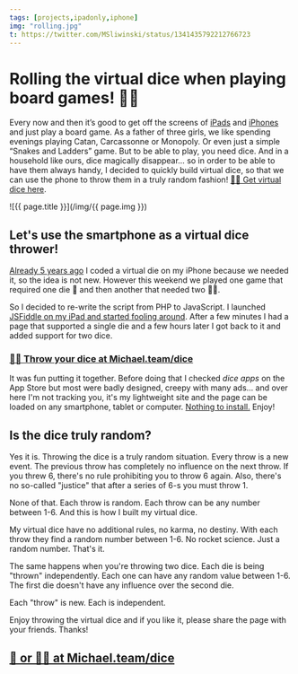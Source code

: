 ```yaml
---
tags: [projects,ipadonly,iphone]
img: "rolling.jpg"
t: https://twitter.com/MSliwinski/status/1341435792212766723
---
```


# Rolling the virtual dice when playing board games! 🎲🎲

Every now and then it’s good to get off the screens of [iPads](/ipadonly) and [iPhones](/iphone) and just play a board game. As a father of three girls, we like spending evenings playing Catan, Carcassonne or Monopoly. Or even just a simple “Snakes and Ladders” game. But to be able to play, you need dice. And in a household like ours, dice magically disappear… so in order to be able to have them always handy, I decided to quickly build virtual dice, so that we can use the phone to throw them in a truly random fashion! [🎲🎲 Get virtual dice here](/dice).

<!--More-->

![{{ page.title }}](/img/{{ page.img }})

## Let's use the smartphone as a virtual dice thrower!

[Already 5 years ago](/code-iphone/) I coded a virtual die on my iPhone because we needed it, so the idea is not new. However this weekend we played one game that required one die 🎲 and then another that needed two 🎲🎲.

So I decided to re-write the script from PHP to JavaScript. I launched [JSFiddle on my iPad and started fooling around](https://jsfiddle.net/MichaelTeam/qenx3o8L/65/). After a few minutes I had a page that supported a single die and a few hours later I got back to it and added support for two dice.

### [🎲🎲 Throw your dice at Michael.team/dice](/dice)

It was fun putting it together. Before doing that I checked *dice apps* on the App Store but most were badly designed, creepy with many ads… and over here I'm not tracking you, it's my lightweight site and the page can be loaded on any smartphone, tablet or computer. [Nothing to install.](/dice) Enjoy!

## Is the dice truly random?

Yes it is. Throwing the dice is a truly random situation. Every throw is a new event. The previous throw has completely no influence on the next throw. If you threw 6, there's no rule prohibiting you to throw 6 again. Also, there's no so-called "justice" that after a series of 6-s you must throw 1.

None of that. Each throw is random. Each throw can be any number between 1-6. And this is how I built my virtual dice.

My virtual dice have no additional rules, no karma, no destiny. With each throw they find a random number between 1-6. No rocket science. Just a random number. That's it.

The same happens when you're throwing two dice. Each die is being "thrown" independently. Each one can have any random value between 1-6. The first die doesn't have any influence over the second die.

Each "throw" is new. Each is independent.

Enjoy throwing the virtual dice and if you like it, please share the page with your friends. Thanks!

## [🎲 or 🎲🎲 at Michael.team/dice](/dice)

[n]: https://michael.gratis/nozbe
[np]: https://michael.gratis/nozbepersonal